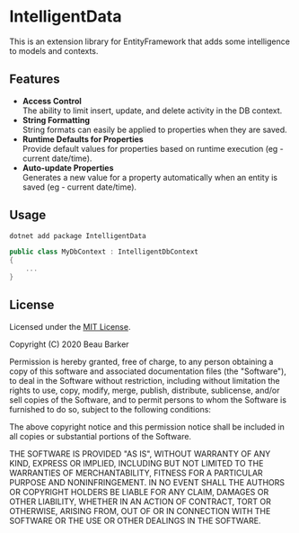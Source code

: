 ﻿# IntelligentData

This is an extension library for EntityFramework that adds some intelligence to models and contexts.


## Features

* __Access Control__  
  The ability to limit insert, update, and delete activity in the DB context.
* __String Formatting__  
  String formats can easily be applied to properties when they are saved.
* __Runtime Defaults for Properties__  
  Provide default values for properties based on runtime execution (eg - current date/time).
* __Auto-update Properties__  
  Generates a new value for a property automatically when an entity is saved (eg - current date/time).

## Usage

```sh
dotnet add package IntelligentData
```

```c#
public class MyDbContext : IntelligentDbContext
{
    ...
}
```




## License

Licensed under the [MIT License](https://opensource.org/licenses/MIT).

Copyright (C) 2020 Beau Barker

Permission is hereby granted, free of charge, to any person obtaining a copy of this software and associated documentation files (the "Software"), to deal in the Software without restriction, including without limitation the rights to use, copy, modify, merge, publish, distribute, sublicense, and/or sell copies of the Software, and to permit persons to whom the Software is furnished to do so, subject to the following conditions:

The above copyright notice and this permission notice shall be included in all copies or substantial portions of the Software.

THE SOFTWARE IS PROVIDED "AS IS", WITHOUT WARRANTY OF ANY KIND, EXPRESS OR IMPLIED, INCLUDING BUT NOT LIMITED TO THE WARRANTIES OF MERCHANTABILITY, FITNESS FOR A PARTICULAR PURPOSE AND NONINFRINGEMENT. IN NO EVENT SHALL THE AUTHORS OR COPYRIGHT HOLDERS BE LIABLE FOR ANY CLAIM, DAMAGES OR OTHER LIABILITY, WHETHER IN AN ACTION OF CONTRACT, TORT OR OTHERWISE, ARISING FROM, OUT OF OR IN CONNECTION WITH THE SOFTWARE OR THE USE OR OTHER DEALINGS IN THE SOFTWARE.
